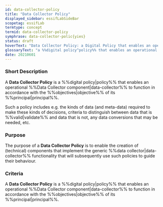 ```yaml
---
id: data-collector-policy
title: "Data Collector Policy"
displayed_sidebar: essifLabSideBar
scopetag: essifLab
termtype: concept
termid: data-collector-policy
symphrase: data-collector-polic{yies}
status: draft
hoverText: "Data Collector Policy: a Digital Policy that enables an operational Data Collector component to function in accordance with the Objectives of its Principal"
glossaryText: "a %%digital policy^policy%% that enables an operational %%data collector^data-collector%% component to function in accordance with the %%objectives^objective%% of its %%principal^principal%%."
date: 20210601
---
```


### Short Description
A **Data Collector Policy** is a %%digital policy|policy%% that enables an operational %%Data Collector component|data-collector%% to function in accordance with the %%objectives|objective%% of its %%principal|principal%%.

Such a policy includes e.g. the kinds of data (and meta-data) required to make these kinds of decisions, criteria to distinguish between data that is %%valid|validate%% and data that is not, any data conversions that may be needed, etc.

### Purpose
The purpose of a **Data Collector Policy** is to enable the creation of (technical) components that implement the generic %%data collector|data-collector%% functionality that will subsequently use such policies to guide their behaviour.

### Criteria
A **Data Collector Policy** is a %%digital policy|policy%% that enables an operational %%Data Collector component|data-collector%% to function in accordance with the %%objectives|objective%% of its %%principal|principal%%.
